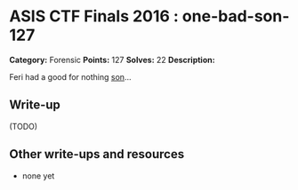 # ASIS CTF Finals 2016 : one-bad-son-127

**Category:** Forensic
**Points:** 127
**Solves:** 22
**Description:**

Feri had a good for nothing [son](OneBadSon.txz)...

## Write-up

(TODO)

## Other write-ups and resources

* none yet
